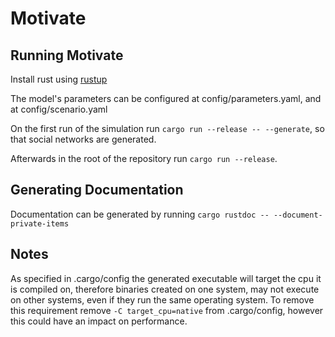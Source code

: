 # Motivate
## Running Motivate
Install rust using [rustup](https://rustup.rs)

The model's parameters can be configured at config/parameters.yaml, and at
config/scenario.yaml

On the first run of the simulation run `cargo run --release -- --generate`,
so that social networks are generated.

Afterwards in the root of the repository run `cargo run --release`.

## Generating Documentation
Documentation can be generated by running `cargo rustdoc -- --document-private-items`
## Notes
As specified in .cargo/config the generated executable will target the cpu it is compiled on,
therefore binaries created on one system, may not execute on other systems, even if they run
the same operating system. To remove this requirement remove `-C target_cpu=native` from .cargo/config,
however this could have an impact on performance.
